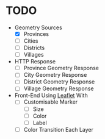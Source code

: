# TODO

- Geometry Sources
  - [x] Provinces
  - [ ] Cities
  - [ ] Districts
  - [ ] Villages

- HTTP Response
  - [ ] Province Geometry Response
  - [ ] City Geometry Response
  - [ ] District Geometry Response
  - [ ] Village Geometry Response

- Front-End Using [Leaflet](https://leafletjs.com/) With
  - [ ] Customisable Marker
    - [ ] Size
    - [ ] Color
    - [ ] Label
  - [ ] Color Transition Each Layer